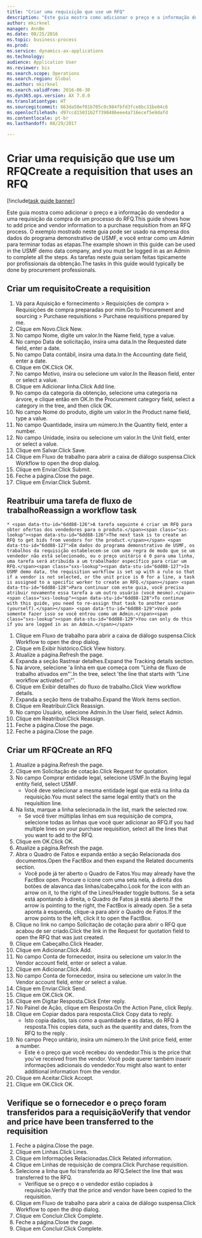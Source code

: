 ```yaml
--- 
title: "Criar uma requisição que use um RFQ"
description: "Este guia mostra como adicionar o preço e a informação do vendedor a uma requisição da compra de um processo do RFQ."
author: mkirknel
manager: AnnBe
ms.date: 08/25/2016
ms.topic: business-process
ms.prod: 
ms.service: dynamics-ax-applications
ms.technology: 
audience: Application User
ms.reviewer: bis
ms.search.scope: Operations
ms.search.region: Global
ms.author: mkirknel
ms.search.validFrom: 2016-06-30
ms.dyn365.ops.version: AX 7.0.0
ms.translationtype: HT
ms.sourcegitcommit: 663da58ef01b705c0c984fbfd3fce8bc31be04c6
ms.openlocfilehash: d97ccd15031b2f7398486eee4a716ecef5e9dafd
ms.contentlocale: pt-br
ms.lasthandoff: 08/29/2017

---
```

# <a name="create-a-requisition-that-uses-an-rfq"></a><span data-ttu-id="6dd88-103">Criar uma requisição que use um RFQ</span><span class="sxs-lookup"><span data-stu-id="6dd88-103">Create a requisition that uses an RFQ</span></span>

[!include[task guide banner](../../includes/task-guide-banner.md)]

<span data-ttu-id="6dd88-104">Este guia mostra como adicionar o preço e a informação do vendedor a uma requisição da compra de um processo do RFQ.</span><span class="sxs-lookup"><span data-stu-id="6dd88-104">This guide shows how to add price and vendor information to a purchase requisition from an RFQ process.</span></span> <span data-ttu-id="6dd88-105">O exemplo mostrado neste guia pode ser usado na empresa dos dados do programa demonstrativo de USMF, e você entrar como um Admin para terminar todas as etapas.</span><span class="sxs-lookup"><span data-stu-id="6dd88-105">The example shown in this guide can be used in the USMF demo data company, and you must be logged in as an Admin to complete all the steps.</span></span> <span data-ttu-id="6dd88-106">As tarefas neste guia seriam feitas tipicamente por profissionais da obtenção.</span><span class="sxs-lookup"><span data-stu-id="6dd88-106">The tasks in this guide would typically be done by procurement professionals.</span></span>


## <a name="create-a-requisition"></a><span data-ttu-id="6dd88-107">Criar um requisito</span><span class="sxs-lookup"><span data-stu-id="6dd88-107">Create a requisition</span></span>
1. <span data-ttu-id="6dd88-108">Vá para Aquisição e fornecimento > Requisições de compra > Requisições de compra preparadas por mim.</span><span class="sxs-lookup"><span data-stu-id="6dd88-108">Go to Procurement and sourcing > Purchase requisitions > Purchase requisitions prepared by me.</span></span>
2. <span data-ttu-id="6dd88-109">Clique em Novo.</span><span class="sxs-lookup"><span data-stu-id="6dd88-109">Click New.</span></span>
3. <span data-ttu-id="6dd88-110">No campo Nome, digite um valor.</span><span class="sxs-lookup"><span data-stu-id="6dd88-110">In the Name field, type a value.</span></span>
4. <span data-ttu-id="6dd88-111">No campo Data de solicitação, insira uma data.</span><span class="sxs-lookup"><span data-stu-id="6dd88-111">In the Requested date field, enter a date.</span></span>
5. <span data-ttu-id="6dd88-112">No campo Data contábil, insira uma data.</span><span class="sxs-lookup"><span data-stu-id="6dd88-112">In the Accounting date field, enter a date.</span></span>
6. <span data-ttu-id="6dd88-113">Clique em OK.</span><span class="sxs-lookup"><span data-stu-id="6dd88-113">Click OK.</span></span>
7. <span data-ttu-id="6dd88-114">No campo Motivo, insira ou selecione um valor.</span><span class="sxs-lookup"><span data-stu-id="6dd88-114">In the Reason field, enter or select a value.</span></span>
8. <span data-ttu-id="6dd88-115">Clique em Adicionar linha.</span><span class="sxs-lookup"><span data-stu-id="6dd88-115">Click Add line.</span></span>
9. <span data-ttu-id="6dd88-116">No campo da categoria da obtenção, selecione uma categoria na árvore, e clique então em OK.</span><span class="sxs-lookup"><span data-stu-id="6dd88-116">In the Procurement category field, select a category in the tree, and then click OK.</span></span>
10. <span data-ttu-id="6dd88-117">No campo Nome do produto, digite um valor.</span><span class="sxs-lookup"><span data-stu-id="6dd88-117">In the Product name field, type a value.</span></span>
11. <span data-ttu-id="6dd88-118">No campo Quantidade, insira um número.</span><span class="sxs-lookup"><span data-stu-id="6dd88-118">In the Quantity field, enter a number.</span></span>
12. <span data-ttu-id="6dd88-119">No campo Unidade, insira ou selecione um valor.</span><span class="sxs-lookup"><span data-stu-id="6dd88-119">In the Unit field, enter or select a value.</span></span>
13. <span data-ttu-id="6dd88-120">Clique em Salvar.</span><span class="sxs-lookup"><span data-stu-id="6dd88-120">Click Save.</span></span>
14. <span data-ttu-id="6dd88-121">Clique em Fluxo de trabalho para abrir a caixa de diálogo suspensa.</span><span class="sxs-lookup"><span data-stu-id="6dd88-121">Click Workflow to open the drop dialog.</span></span>
15. <span data-ttu-id="6dd88-122">Clique em Enviar.</span><span class="sxs-lookup"><span data-stu-id="6dd88-122">Click Submit.</span></span>
16. <span data-ttu-id="6dd88-123">Feche a página.</span><span class="sxs-lookup"><span data-stu-id="6dd88-123">Close the page.</span></span>
17. <span data-ttu-id="6dd88-124">Clique em Enviar.</span><span class="sxs-lookup"><span data-stu-id="6dd88-124">Click Submit.</span></span>

## <a name="reassign-a-workflow-task"></a><span data-ttu-id="6dd88-125">Reatribuir uma tarefa de fluxo de trabalho</span><span class="sxs-lookup"><span data-stu-id="6dd88-125">Reassign a workflow task</span></span>
    * <span data-ttu-id="6dd88-126">A tarefa seguinte é criar um RFQ para obter ofertas dos vendedores para o produto.</span><span class="sxs-lookup"><span data-stu-id="6dd88-126">The next task is to create an RFQ to get bids from vendors for the product.</span></span> <span data-ttu-id="6dd88-127">Em dados do programa demonstrativo de USMF, os trabalhos da requisição estabelecem-se com uma regra de modo que se um vendedor não está selecionado, ou o preço unitário é 0 para uma linha, uma tarefa será atribuída a um trabalhador específico para criar um RFQ.</span><span class="sxs-lookup"><span data-stu-id="6dd88-127">In USMF demo data, the requisition workflow is set up with a rule so that if a vendor is not selected, or the unit price is 0 for a line, a task is assigned to a specific worker to create an RFQ.</span></span> <span data-ttu-id="6dd88-128">Para continuar com este guia, você precisa atribuir novamente essa tarefa a um outro usuário (você mesmo).</span><span class="sxs-lookup"><span data-stu-id="6dd88-128">To continue with this guide, you need to re-assign that task to another user (yourself).</span></span> <span data-ttu-id="6dd88-129">Você pode somente fazer isso se você entrou como um Admin.</span><span class="sxs-lookup"><span data-stu-id="6dd88-129">You can only do this if you are logged in as an Admin.</span></span>  
1. <span data-ttu-id="6dd88-130">Clique em Fluxo de trabalho para abrir a caixa de diálogo suspensa.</span><span class="sxs-lookup"><span data-stu-id="6dd88-130">Click Workflow to open the drop dialog.</span></span>
2. <span data-ttu-id="6dd88-131">Clique em Exibir histórico.</span><span class="sxs-lookup"><span data-stu-id="6dd88-131">Click View history.</span></span>
3. <span data-ttu-id="6dd88-132">Atualize a página.</span><span class="sxs-lookup"><span data-stu-id="6dd88-132">Refresh the page.</span></span>
4. <span data-ttu-id="6dd88-133">Expanda a seção Rastrear detalhes.</span><span class="sxs-lookup"><span data-stu-id="6dd88-133">Expand the Tracking details section.</span></span>
5. <span data-ttu-id="6dd88-134">Na árvore, selecione 'a linha em que começa com "Linha de fluxo de trabalho ativados em"'.</span><span class="sxs-lookup"><span data-stu-id="6dd88-134">In the tree, select 'the line that starts with “Line workflow activated on”'.</span></span>
6. <span data-ttu-id="6dd88-135">Clique em Exibir detalhes do fluxo de trabalho.</span><span class="sxs-lookup"><span data-stu-id="6dd88-135">Click View workflow details.</span></span>
7. <span data-ttu-id="6dd88-136">Expanda a seção Itens de trabalho.</span><span class="sxs-lookup"><span data-stu-id="6dd88-136">Expand the Work items section.</span></span>
8. <span data-ttu-id="6dd88-137">Clique em Reatribuir.</span><span class="sxs-lookup"><span data-stu-id="6dd88-137">Click Reassign.</span></span>
9. <span data-ttu-id="6dd88-138">No campo Usuário, selecione Admin.</span><span class="sxs-lookup"><span data-stu-id="6dd88-138">In the User field, select Admin.</span></span>
10. <span data-ttu-id="6dd88-139">Clique em Reatribuir.</span><span class="sxs-lookup"><span data-stu-id="6dd88-139">Click Reassign.</span></span>
11. <span data-ttu-id="6dd88-140">Feche a página.</span><span class="sxs-lookup"><span data-stu-id="6dd88-140">Close the page.</span></span>
12. <span data-ttu-id="6dd88-141">Feche a página.</span><span class="sxs-lookup"><span data-stu-id="6dd88-141">Close the page.</span></span>

## <a name="create-an-rfq"></a><span data-ttu-id="6dd88-142">Criar um RFQ</span><span class="sxs-lookup"><span data-stu-id="6dd88-142">Create an RFQ</span></span>
1. <span data-ttu-id="6dd88-143">Atualize a página.</span><span class="sxs-lookup"><span data-stu-id="6dd88-143">Refresh the page.</span></span>
2. <span data-ttu-id="6dd88-144">Clique em Solicitação de cotação.</span><span class="sxs-lookup"><span data-stu-id="6dd88-144">Click Request for quotation.</span></span>
3. <span data-ttu-id="6dd88-145">No campo Comprar entidade legal, selecione USMF.</span><span class="sxs-lookup"><span data-stu-id="6dd88-145">In the Buying legal entity field, select USMF.</span></span>
    * <span data-ttu-id="6dd88-146">Você deve selecionar a mesma entidade legal que está na linha da requisição.</span><span class="sxs-lookup"><span data-stu-id="6dd88-146">You must select the same legal entity that’s on the requisition line.</span></span>  
4. <span data-ttu-id="6dd88-147">Na lista, marque a linha selecionada.</span><span class="sxs-lookup"><span data-stu-id="6dd88-147">In the list, mark the selected row.</span></span>
    * <span data-ttu-id="6dd88-148">Se você tiver múltiplas linhas em sua requisição de compra, selecione todas as linhas que você quer adicionar ao RFQ.</span><span class="sxs-lookup"><span data-stu-id="6dd88-148">If you had multiple lines on your purchase requisition, select all the lines that you want to add to the RFQ.</span></span>  
5. <span data-ttu-id="6dd88-149">Clique em OK.</span><span class="sxs-lookup"><span data-stu-id="6dd88-149">Click OK.</span></span>
6. <span data-ttu-id="6dd88-150">Atualize a página.</span><span class="sxs-lookup"><span data-stu-id="6dd88-150">Refresh the page.</span></span>
7. <span data-ttu-id="6dd88-151">Abra o Quadro de Fatos e expanda então a seção Relacionada dos documentos.</span><span class="sxs-lookup"><span data-stu-id="6dd88-151">Open the FactBox and then expand the Related documents section.</span></span>
    * <span data-ttu-id="6dd88-152">Você pode já ter aberto o Quadro de Fatos.</span><span class="sxs-lookup"><span data-stu-id="6dd88-152">You may already have the FactBox open.</span></span> <span data-ttu-id="6dd88-153">Procure o ícone com uma seta nela, à direita dos botões de alavanca das linhas/cabeçalho.</span><span class="sxs-lookup"><span data-stu-id="6dd88-153">Look for the icon with an arrow on it, to the right of the Lines/Header toggle buttons.</span></span> <span data-ttu-id="6dd88-154">Se a seta está apontando à direita, o Quadro de Fatos já está aberto.</span><span class="sxs-lookup"><span data-stu-id="6dd88-154">If the arrow is pointing to the right, the FactBox is already open.</span></span> <span data-ttu-id="6dd88-155">Se a seta aponta à esquerda, clique-a para abrir o Quadro de Fatos.</span><span class="sxs-lookup"><span data-stu-id="6dd88-155">If the arrow points to the left, click it to open the FactBox.</span></span>  
8. <span data-ttu-id="6dd88-156">Clique no link no campo Solicitação de cotação para abrir o RFQ que acabou de ser criado.</span><span class="sxs-lookup"><span data-stu-id="6dd88-156">Click the link in the Request for quotation field to open the RFQ that was just created.</span></span>
9. <span data-ttu-id="6dd88-157">Clique em Cabeçalho.</span><span class="sxs-lookup"><span data-stu-id="6dd88-157">Click Header.</span></span>
10. <span data-ttu-id="6dd88-158">Clique em Adicionar.</span><span class="sxs-lookup"><span data-stu-id="6dd88-158">Click Add.</span></span>
11. <span data-ttu-id="6dd88-159">No campo Conta de fornecedor, insira ou selecione um valor.</span><span class="sxs-lookup"><span data-stu-id="6dd88-159">In the Vendor account field, enter or select a value.</span></span>
12. <span data-ttu-id="6dd88-160">Clique em Adicionar.</span><span class="sxs-lookup"><span data-stu-id="6dd88-160">Click Add.</span></span>
13. <span data-ttu-id="6dd88-161">No campo Conta de fornecedor, insira ou selecione um valor.</span><span class="sxs-lookup"><span data-stu-id="6dd88-161">In the Vendor account field, enter or select a value.</span></span>
14. <span data-ttu-id="6dd88-162">Clique em Enviar.</span><span class="sxs-lookup"><span data-stu-id="6dd88-162">Click Send.</span></span>
15. <span data-ttu-id="6dd88-163">Clique em OK.</span><span class="sxs-lookup"><span data-stu-id="6dd88-163">Click OK.</span></span>
16. <span data-ttu-id="6dd88-164">Clique em Digitar Resposta.</span><span class="sxs-lookup"><span data-stu-id="6dd88-164">Click Enter reply.</span></span>
17. <span data-ttu-id="6dd88-165">No Painel de Ação, clique em Resposta.</span><span class="sxs-lookup"><span data-stu-id="6dd88-165">On the Action Pane, click Reply.</span></span>
18. <span data-ttu-id="6dd88-166">Clique em Copiar dados para resposta.</span><span class="sxs-lookup"><span data-stu-id="6dd88-166">Click Copy data to reply.</span></span>
    * <span data-ttu-id="6dd88-167">Isto copia dados, tais como a quantidade e as datas, do RFQ à resposta.</span><span class="sxs-lookup"><span data-stu-id="6dd88-167">This copies data, such as the quantity and dates, from the RFQ to the reply .</span></span>  
19. <span data-ttu-id="6dd88-168">No campo Preço unitário, insira um número.</span><span class="sxs-lookup"><span data-stu-id="6dd88-168">In the Unit price field, enter a number.</span></span>
    * <span data-ttu-id="6dd88-169">Este é o preço que você recebeu do vendedor.</span><span class="sxs-lookup"><span data-stu-id="6dd88-169">This is the price that you’ve received from the vendor.</span></span> <span data-ttu-id="6dd88-170">Você pode querer também inserir informações adicionais do vendedor.</span><span class="sxs-lookup"><span data-stu-id="6dd88-170">You might also want to enter additional information from the vendor.</span></span>  
20. <span data-ttu-id="6dd88-171">Clique em Aceitar.</span><span class="sxs-lookup"><span data-stu-id="6dd88-171">Click Accept.</span></span>
21. <span data-ttu-id="6dd88-172">Clique em OK.</span><span class="sxs-lookup"><span data-stu-id="6dd88-172">Click OK.</span></span>

## <a name="verify-that-vendor-and-price-have-been-transferred-to-the-requisition"></a><span data-ttu-id="6dd88-173">Verifique se o fornecedor e o preço foram transferidos para a requisição</span><span class="sxs-lookup"><span data-stu-id="6dd88-173">Verify that vendor and price have been transferred to the requisition</span></span>
1. <span data-ttu-id="6dd88-174">Feche a página.</span><span class="sxs-lookup"><span data-stu-id="6dd88-174">Close the page.</span></span>
2. <span data-ttu-id="6dd88-175">Clique em Linhas.</span><span class="sxs-lookup"><span data-stu-id="6dd88-175">Click Lines.</span></span>
3. <span data-ttu-id="6dd88-176">Clique em Informações Relacionadas.</span><span class="sxs-lookup"><span data-stu-id="6dd88-176">Click Related information.</span></span>
4. <span data-ttu-id="6dd88-177">Clique em Linhas de requisição de compra.</span><span class="sxs-lookup"><span data-stu-id="6dd88-177">Click Purchase requisition.</span></span>
5. <span data-ttu-id="6dd88-178">Selecione a linha que foi transferida ao RFQ.</span><span class="sxs-lookup"><span data-stu-id="6dd88-178">Select the line that was transferred to the RFQ.</span></span>
    * <span data-ttu-id="6dd88-179">Verifique se o preço e o vendedor estão copiados à requisição.</span><span class="sxs-lookup"><span data-stu-id="6dd88-179">Verify that the price and vendor have been copied to the requisition.</span></span>  
6. <span data-ttu-id="6dd88-180">Clique em Fluxo de trabalho para abrir a caixa de diálogo suspensa.</span><span class="sxs-lookup"><span data-stu-id="6dd88-180">Click Workflow to open the drop dialog.</span></span>
7. <span data-ttu-id="6dd88-181">Clique em Concluir.</span><span class="sxs-lookup"><span data-stu-id="6dd88-181">Click Complete.</span></span>
8. <span data-ttu-id="6dd88-182">Feche a página.</span><span class="sxs-lookup"><span data-stu-id="6dd88-182">Close the page.</span></span>
9. <span data-ttu-id="6dd88-183">Clique em Concluir.</span><span class="sxs-lookup"><span data-stu-id="6dd88-183">Click Complete.</span></span>


